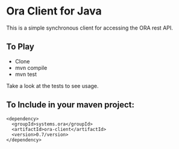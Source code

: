 # Ora Client for Java

This is a simple synchronous client for accessing the ORA rest API.

## To Play

* Clone
* mvn compile
* mvn test

Take a look at the tests to see usage.

## To Include in your maven project:

    <dependency>
      <groupId>systems.ora</groupId>
      <artifactId>ora-client</artifactId>
      <version>0.7/version>
    </dependency>  

  
